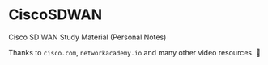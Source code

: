 # CiscoSDWAN

Cisco SD WAN Study Material (Personal Notes)

Thanks to `cisco.com`, `networkacademy.io` and many other video resources. 🙏

